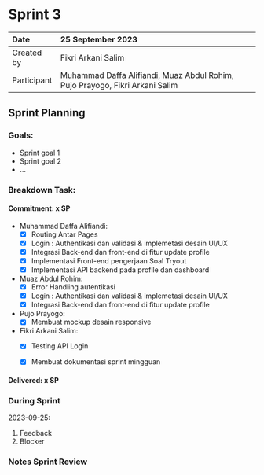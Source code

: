 # Sprint 3


|Date|25 September 2023|
| :- | :- |
|Created by|Fikri Arkani Salim|
|Participant|Muhammad Daffa Alifiandi, Muaz Abdul Rohim, Pujo Prayogo, Fikri Arkani Salim|
## Sprint Planning
### Goals:
- Sprint goal 1
- Sprint goal 2
- …
### Breakdown Task:
#### Commitment: x SP
- Muhammad Daffa Alifiandi: 
  - [X] Routing Antar Pages 
  - [X] Login : Authentikasi dan validasi & implemetasi desain UI/UX 
  - [X] Integrasi Back-end dan front-end di fitur update profile 
  - [X] Implementasi Front-end pengerjaan Soal Tryout 
  - [X] Implementasi API backend pada profile dan dashboard 
- Muaz Abdul Rohim: 
  - [X] Error Handling autentikasi 
  - [X] Login : Authentikasi dan validasi & implemetasi desain UI/UX 
  - [X] Integrasi Back-end dan front-end di fitur update profile 
- Pujo Prayogo: 
  - [X] Membuat mockup desain responsive 
- Fikri Arkani Salim: 
  - [X] Testing API Login 
  - [X] Membuat dokumentasi sprint mingguan 
  

#### Delivered:	 x SP
### During Sprint
2023-09-25:

1. Feedback
1. Blocker
### Notes Sprint Review


